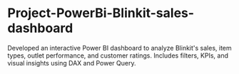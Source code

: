 # Project-PowerBi-Blinkit-sales-dashboard
Developed an interactive Power BI dashboard to analyze Blinkit's sales, item types, outlet performance, and customer ratings.
Includes filters, KPIs, and visual insights using DAX and Power Query.
